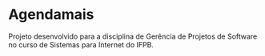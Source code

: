 # Agendamais

Projeto desenvolvido para a disciplina de Gerência de Projetos de Software no curso de Sistemas para Internet do IFPB.
